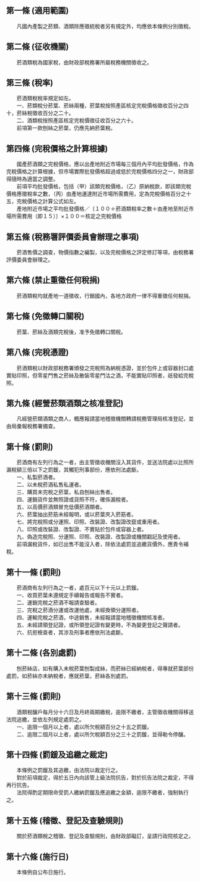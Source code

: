 第一條 (適用範圍)
-----------------
　　凡國內產製之菸類、酒類除應徵統稅者另有規定外，均應依本條例分別徵稅。  


第二條 (征收機關)
-----------------
　　菸酒類稅為國家稅，由財政部稅務署所屬稅務機關徵收之。  


第三條 (稅率)
-------------
　　菸酒類稅稅率規定如左。  
　　一、菸類稅分菸葉、菸絲兩種，菸葉稅按照產區核定完稅價格徵收百分之四十，菸絲稅徵收百分之二十。  
　　二、酒類稅按照產區核定完稅價徵征收百分之六十。  
　　前項第一款刨絲之菸葉，仍應先納菸葉稅。  


第四條 (完稅價格之計算根據)
---------------------------
　　國產菸酒類之完稅價格，應以出產地附近市場每三個月內平均批發價格，作為完稅價格之計算根據，但市場實際批發價格超過或低於完稅價格四分之一，財政部得隨時為適當之調整。  
　　前項平均批發價格，包括（甲）該類完稅價格，（乙）原納稅款，即該類完稅價格應徵稅率之數，（丙）由產地運達附近市場所需費用，定為完稅價格百分之十五，完稅價格之計算公式如左。  
　　產地附近市場之平均批發價格／〔１００＋菸酒類稅率之數＋由產地至附近市場所需費用（即１５）〕×１００＝核定之完稅價格  


第五條 (稅務署評價委員會辦理之事項)
-----------------------------------
　　菸酒售價之調查，物價指數之編製，以及完稅價格之評定修訂等項，由稅務署評價委員會辦理之。  


第六條 (禁止重徵任何稅捐)
-------------------------
　　菸酒類稅均就產地一道徵收，行銷國內，各地方政府一律不得重徵任何稅捐。  


第七條 (免徵轉口關稅)
---------------------
　　菸葉、菸絲及酒類完稅後，准予免徵轉口關稅。  


第八條 (完稅憑證)
-----------------
　　菸酒類稅以財政部稅務署頒發之完稅照為納稅憑證，並於包件上或容器封口處實貼印照，但零星門售之菸絲及散裝零星門沽之酒，不能實貼印照者，祇發給完稅照。  


第九條 (經營菸類酒類之核准登記)
-------------------------------
　　凡經營菸類酒類之商人，概應報請當地稽徵機關轉請稅務管理局核准登記，並由局彙報稅務署備查。  


第十條 (罰則)
-------------
　　菸酒商有左列行為之一者，由主管徵收機關沒入其貨件，並送法院處以比照所漏稅額三倍以下之罰鍰，其觸犯刑事部份，應依刑法處斷。  
　　一、私製菸酒者。  
　　二、以未稅菸酒私售私運者。  
　　三、購買未完稅之菸葉，私自刨絲出售者。  
　　四、運銷貨件並無照證或貨照不符，確係漏稅者。  
　　五、以高價菸酒類冒充低價菸酒類者。  
　　六、菸葉抽出菸筋未經報明，或以菸葉夾入菸筋者。  
　　七、將完稅照或分運照、印照、改裝證、改製證改竄或重用者。  
　　八、印照或改裝證、改製證、不實貼於包件或容器上者。  
　　九、偽造完稅照、分運照、印照、改裝證、改製證或機關戳記及使用者。  
　　前項漏稅貨件，如已出售不能沒入者，除依法處罰並追繳貨價外，應責令補稅。  


第十一條 (罰則)
---------------
　　菸酒商有左列行為之一者，處百元以下十元以上罰鍰。  
　　一、收買菸葉未遵規定手續報告或報告不實者。  
　　二、運銷完稅之菸酒不報請查驗者。  
　　三、完稅之菸酒分運或改運他處，未經換領分運照者。  
　　四、運輸完稅之菸酒，中途銷售，未經報請當地稽徵機關核准者。  
　　五、未經請領登記證，或所領登記證有變更時，不為變更登記之聲請者。  
　　六、抗拒檢查者，其涉及刑事者應依刑法處斷。  


第十二條 (各別處罰)
-------------------
　　刨菸絲店，如有購入未稅菸葉刨製成絲，而菸絲已經納稅者，得專就菸葉部份處罰，如菸絲亦未納稅者，應就菸葉，菸絲各別處罰。  


第十三條 (罰則)
---------------
　　酒類稅釀戶每月分十六日及月終兩期繳稅，逾限不繳者，主管徵收機關得移送法院追繳，並依左列規定處罰之。  
　　一、逾限一個月以上者，處以所欠稅額百分之十五之罰鍰。  
　　二、逾限二個月以上者，處以所欠稅額百分之三十之罰鍰，並得勒令停釀。  


第十四條 (罰鍰及追繳之裁定)
---------------------------
　　本條例之罰鍰及其追繳，由法院以裁定行之。  
　　對於前項裁定，得於五日內向該管上級法院抗告，對於抗告法院之裁定，不得再行抗告。  
　　法院得酌定期限命受罰人繳納罰鍰及應追繳之金額，逾限不繳者，強制執行之。  


第十五條 (稽徵、登記及查驗規則)
-------------------------------
　　關於菸酒類稅之稽徵、登記及查驗規則，由財政部礙訂，呈請行政院核定之。  


第十六條 (施行日)
-----------------
　　本條例自公布日施行。